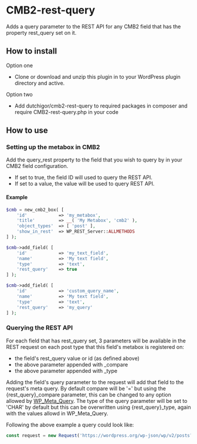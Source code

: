 # CMB2-rest-query
Adds a query parameter to the REST API for any CMB2 field that has the property rest_query set on it.

## How to install
Option one
- Clone or download and unzip this plugin in to your WordPress plugin directory and active.

Option two
- Add dutchigor/cmb2-rest-query to required packages in composer and require CMB2-rest-query.php in your code

## How to use
### Setting up the metabox in CMB2
Add the query_rest property to the field that you wish to query by in your CMB2 field configuration.
- If set to true, the field ID will used to query the REST API.
- If set to a value, the value will be used to query REST API.

#### Example
```php
$cmb = new_cmb2_box( [
    'id'            => 'my_metabox',
    'title'         => __( 'My Metabox', 'cmb2' ),
    'object_types'  => [ 'post' ],
    'show_in_rest'  => WP_REST_Server::ALLMETHODS
] );

$cmb->add_field( [
    'id'            => 'my_text_field',
    'name'          => 'My text field',
    'type'          => 'text',
    'rest_query'    => true
] );

$cmb->add_field( [
    'id'            => 'custom_query_name',
    'name'          => 'My text field',
    'type'          => 'text',
    'rest_query'    => 'my_query'
] );
```

### Querying the REST API
For each field that has rest_query set, 3 parameters will be available in the REST request on each post type that this field's metabox is registered on:
- the field's rest_query value or id (as defined above)
- the above parameter appended with _compare
- the above parameter appended with _type

Adding the field's query parameter to the request will add that field to the request's meta query. By default compare will be '=' but using the {rest_query}_compare parameter, this can be changed to any option allowed by [WP_Meta_Query](https://developer.wordpress.org/reference/classes/wp_meta_query/). The type of the query parameter will be set to 'CHAR' by default but this can be overwritten using {rest_query}_type, again with the values allowd in WP_Meta_Query.

Following the above example a query could look like:
```javascript
const request = new Request('https://wordpress.org/wp-json/wp/v2/posts?my_text_field=hello&my_query=world&my_query_compare=LIKE');
```